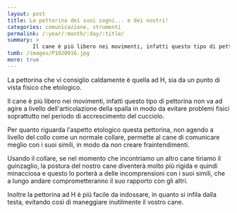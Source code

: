 ```yaml
---
layout: post
title: La pettorina dei suoi sogni... e dei nostri!
categories: comunicazione, strumenti
permalink: /:year/:month/:day/:title/
summary: >
        Il cane è più libero nei movimenti, infatti questo tipo di pettorina non va ad agire a livello dell'articolazione della spalla in modo da evitare problemi fisici soprattutto nel periodo di accrescimento del cucciolo.
tumb: /images/P1020916.jpg
more: true
---
```


La pettorina che vi consiglio caldamente è quella ad H, sia da un punto di vista fisico che etologico.

Il cane è più libero nei movimenti, infatti questo tipo di pettorina non va ad agire a livello dell'articolazione della spalla in modo da evitare problemi fisici soprattutto nel periodo di accrescimento del cucciolo.

Per quanto riguarda l'aspetto etologico questa pettorina, non agendo a livello del collo come un normale collare, permette al cane di comunicare meglio con i suoi simili, in modo da non creare fraintendimenti.

Usando il collare, se nel momento che incontriamo un altro cane tiriamo il guinzaglio, la postura del nostro cane diventerà molto più rigida e quindi minacciosa e questo lo porterà a delle incomprensioni con i suoi simili, che a lungo andare comprometteranno il suo rapporto con gli altri.

Inoltre la pettorina ad H è più facile da indossare, in quanto si infila dalla testa, evitando così di maneggiare inutilmente il vostro cane.